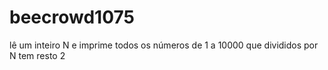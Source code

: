 # beecrowd1075
lê um inteiro N e imprime todos os números de 1 a 10000 que divididos por N tem resto 2

